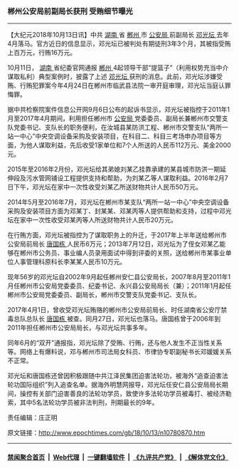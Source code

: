 ### 郴州公安局前副局长获刑 受贿细节曝光
------------------------

<p>
 【大纪元2018年10月13日讯】中共
 <a href="http://www.epochtimes.com/gb/tag/%E6%B9%96%E5%8D%97.html">
  湖南
 </a>
 省
 <a href="http://www.epochtimes.com/gb/tag/%E9%83%B4%E5%B7%9E.html">
  郴州
 </a>
 市
 <a href="http://www.epochtimes.com/gb/tag/%E5%85%AC%E5%AE%89%E5%B1%80.html">
  公安局
 </a>
 前副局长
 <a href="http://www.epochtimes.com/gb/tag/%E9%82%93%E5%85%89%E5%9D%9B.html">
  邓光坛
 </a>
 去年4月落马。官方近日的信息显示，邓光坛已被判处有期徒刑3年3个月，其被指受贿上百万元，行贿16万元。
</p>
<p>
 10月11日，
 <a href="http://www.epochtimes.com/gb/tag/%E6%B9%96%E5%8D%97.html">
  湖南
 </a>
 省纪委官网通报
 <a href="http://www.epochtimes.com/gb/tag/%E9%83%B4%E5%B7%9E.html">
  郴州
 </a>
 4起领导干部“提篮子”（利用权势充当中介谋取私利）典型案例时，披露了上述
 <a href="http://www.epochtimes.com/gb/tag/%E9%82%93%E5%85%89%E5%9D%9B.html">
  邓光坛
 </a>
 获刑的消息。此前，邓光坛涉嫌受贿、行贿犯罪案今年4月24日在郴州市临武县法院一审开庭审理，邓光坛当庭认罪悔罪。
</p>
<p>
 据中共检察院案件信息公开网9月6日公布的起诉书显示，邓光坛被指控于2011年1月至2017年4月期间，利用担任郴州市
 <a href="http://www.epochtimes.com/gb/tag/%E5%85%AC%E5%AE%89%E5%B1%80.html">
  公安局
 </a>
 党委委员、副局长兼郴州市交警支队党委书记、支队长的职务便利，在汝城县某防洪工程、郴州市交警支队“两所一站一中心”中央空调设备采购及安装项目，在科目二、科目三考场申办项目等方面，为他人谋取利益，先后收受1家单位和7个人所送的人民币112万元、美金2000元。
</p>
<p>
 2015年至2016年2月份，邓光坛给其弟媳刘某乙挂靠承建的某县城市防洪一期延伸段及污水管网铺设工程提供支持和帮助，为刘某乙等人谋取利益。2016年2月7日下午，邓光坛在家中一次性收受刘某乙所送财物共计人民币50万元。
</p>
<p>
 2014年5月至2016年7月，邓光坛在郴州市某支队“两所一站一中心”中央空调设备采购及安装项目方面为邓某丁、封某某、邓某丙等人提供帮助和支持，过程中邓光坛在家中一次性收受邓某丙等人所送财物共计人民币20万元。
</p>
<p>
 在行贿方面，邓光坛被指控为了谋取职务上的升迁，于2017年上半年送给郴州市公安局前局长
 <a href="http://www.epochtimes.com/gb/tag/%E5%94%90%E5%9B%BD%E6%A0%8B.html">
  唐国栋
 </a>
 人民币6万元；2013年7月12日，邓光坛为了侄女邓某乙能够在郴州市公务员、事业编人员录用面试中得到评委的关照，送给郴州市某事业单位人事管理科原科长李某某人民币10万元。
</p>
<p>
 现年56岁的邓光坛自2002年9月起任郴州安仁县公安局长，2007年8月至2011年1月任郴州市公安局党委委员、纪委书记、永兴县公安局局长（兼）；2011年1月起任郴州市公安局党委委员、副局长，郴州市交警支队党委书记、支队长。
</p>
<p>
 2017年4月1日，曾收受邓光坛贿赂的郴州市公安局前局长、时任湖南省公安厅禁毒总队总队长
 <a href="http://www.epochtimes.com/gb/tag/%E5%94%90%E5%9B%BD%E6%A0%8B.html">
  唐国栋
 </a>
 被查。同月27日，邓光坛也落马。唐国栋曾于2006年到2011年担任郴州市公安局局长，与邓光坛共事多年。
</p>
<p>
 同年6月的“双开”通报指，邓光坛除了受贿、行贿，还与他人发生不正当性关系等。网络上有爆料说，邓与郴州市司法局女科员、市律协专职副秘书长邓媛媛关系不正常。
</p>
<p>
 邓光坛和唐国栋还曾因积极跟随中共江泽民集团迫害法轮功，被海外“追查迫害法轮功国际组织”列入追查名单。据海外明慧网报导，邓光坛任安仁县公安局局长期间，操控有关部门迫害善良的法轮功学员，致使许多法轮功学员被毒打、被经济勒索，其中5名法轮功学员被非法判刑，刑期最长的9年。
</p>
<p>
 责任编辑：庄正明
</p>

原文链接：http://www.epochtimes.com/gb/18/10/13/n10780870.htm


------------------------
#### [禁闻聚合首页](https://github.com/gfw-breaker/banned-news/blob/master/README.md) &nbsp;|&nbsp; [Web代理](https://github.com/gfw-breaker/open-proxy/blob/master/README.md) &nbsp;|&nbsp; [一键翻墙软件](https://github.com/gfw-breaker/nogfw/blob/master/README.md) &nbsp;|&nbsp; [《九评共产党》](https://github.com/gfw-breaker/9ping.md/blob/master/README.md#九评之一评共产党是什么) &nbsp;|&nbsp; [《解体党文化》](https://github.com/gfw-breaker/jtdwh.md/blob/master/README.md#绪论)